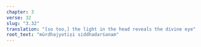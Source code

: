 ```yaml
---
chapter: 3
verse: 32
slug: "3.32"
translation: "[so too,] the light in the head reveals the divine eye"
root_text: "mūrdhajyotiṣi siddhadarśanam"
---
```


